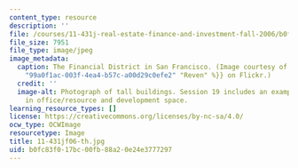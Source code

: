 ```yaml
---
content_type: resource
description: ''
file: /courses/11-431j-real-estate-finance-and-investment-fall-2006/b0fc83f017bc00fb88a20e24e3777297_11-431jf06-th.jpg
file_size: 7951
file_type: image/jpeg
image_metadata:
  caption: The Financial District in San Francisco. (Image courtesy of {{% resource_link
    "99a0f1ac-003f-4ea4-b57c-a00d29c0efe2" "Reven" %}} on Flickr.)
  credit: ''
  image-alt: Photograph of tall buildings. Session 19 includes an example of investment
    in office/resource and development space.
learning_resource_types: []
license: https://creativecommons.org/licenses/by-nc-sa/4.0/
ocw_type: OCWImage
resourcetype: Image
title: 11-431jf06-th.jpg
uid: b0fc83f0-17bc-00fb-88a2-0e24e3777297
---
```


